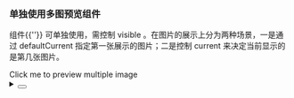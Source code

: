 ### 单独使用多图预览组件

组件<yc-tag>{{'<yc-image-preview-group>'}}</yc-tag> 可单独使用，需控制 <yc-tag>visible</yc-tag> 。在图片的展示上分为两种场景，一是通过 <yc-tag>defaultCurrent</yc-tag> 指定第一张展示的图片；二是控制 <yc-tag>current</yc-tag> 来决定当前显示的是第几张图片。

<div class="cell-demo vp-raw">
  <yc-button
    type="primary"
    @click="onClick"
    >Click me to preview multiple image</yc-button
  >
  <yc-image-preview-group
    v-model:visible="visible"
    v-model:current="current"
    infinite
    :srcList="[
      'https://p1-arco.byteimg.com/tos-cn-i-uwbnlip3yd/cd7a1aaea8e1c5e3d26fe2591e561798.png~tplv-uwbnlip3yd-webp.webp',
      'https://p1-arco.byteimg.com/tos-cn-i-uwbnlip3yd/6480dbc69be1b5de95010289787d64f1.png~tplv-uwbnlip3yd-webp.webp',
      'https://p1-arco.byteimg.com/tos-cn-i-uwbnlip3yd/0265a04fddbd77a19602a15d9d55d797.png~tplv-uwbnlip3yd-webp.webp',
      'https://p1-arco.byteimg.com/tos-cn-i-uwbnlip3yd/24e0dd27418d2291b65db1b21aa62254.png~tplv-uwbnlip3yd-webp.webp',
    ]" />
</div>

<script setup>
import { ref } from 'vue';
const visible = ref(false);
const current = ref(3);
const onClick = () => {
  visible.value = true;
};
</script>

<details>
<summary>
 <button class="code-btn"  >
    <icon-code />
 </button>
</summary>

```vue
<template>
  <yc-button
    type="primary"
    @click="onClick"
    >Click me to preview multiple image</yc-button
  >
  <yc-image-preview-group
    v-model:visible="visible"
    v-model:current="current"
    infinite
    :srcList="[
      'https://p1-arco.byteimg.com/tos-cn-i-uwbnlip3yd/cd7a1aaea8e1c5e3d26fe2591e561798.png~tplv-uwbnlip3yd-webp.webp',
      'https://p1-arco.byteimg.com/tos-cn-i-uwbnlip3yd/6480dbc69be1b5de95010289787d64f1.png~tplv-uwbnlip3yd-webp.webp',
      'https://p1-arco.byteimg.com/tos-cn-i-uwbnlip3yd/0265a04fddbd77a19602a15d9d55d797.png~tplv-uwbnlip3yd-webp.webp',
      'https://p1-arco.byteimg.com/tos-cn-i-uwbnlip3yd/24e0dd27418d2291b65db1b21aa62254.png~tplv-uwbnlip3yd-webp.webp',
    ]" />
</template>

<script setup>
import { ref } from 'vue';
const visible = ref(false);
const current = ref(3);
const onClick = () => {
  visible.value = true;
};
</script>
```

</details>
